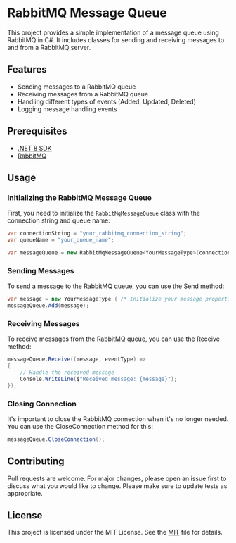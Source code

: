 ﻿# RabbitMQ Message Queue

This project provides a simple implementation of a message queue using RabbitMQ in C#. It includes classes for sending and receiving messages to and from a RabbitMQ server.

## Features

- Sending messages to a RabbitMQ queue
- Receiving messages from a RabbitMQ queue
- Handling different types of events (Added, Updated, Deleted)
- Logging message handling events

## Prerequisites

- [.NET 8 SDK](https://dotnet.microsoft.com/download/dotnet/8.0)
- [RabbitMQ](https://www.rabbitmq.com/)

## Usage

### Initializing the RabbitMQ Message Queue

First, you need to initialize the `RabbitMqMessageQueue` class with the connection string and queue name:

```csharp
var connectionString = "your_rabbitmq_connection_string";
var queueName = "your_queue_name";

var messageQueue = new RabbitMqMessageQueue<YourMessageType>(connectionString, queueName, logger);
```

### Sending Messages
To send a message to the RabbitMQ queue, you can use the Send method:

```csharp
var message = new YourMessageType { /* Initialize your message properties */ };
messageQueue.Add(message);
```

### Receiving Messages
To receive messages from the RabbitMQ queue, you can use the Receive method:

```csharp
messageQueue.Receive((message, eventType) =>
{
	// Handle the received message
	Console.WriteLine($"Received message: {message}");
});
```

### Closing Connection
It's important to close the RabbitMQ connection when it's no longer needed. You can use the CloseConnection method for this:

```csharp
messageQueue.CloseConnection();
```

## Contributing
Pull requests are welcome. For major changes, please open an issue first to discuss what you would like to change.
Please make sure to update tests as appropriate.

## License
This project is licensed under the MIT License. See the [MIT](https://choosealicense.com/licenses/mit/) file for details.
